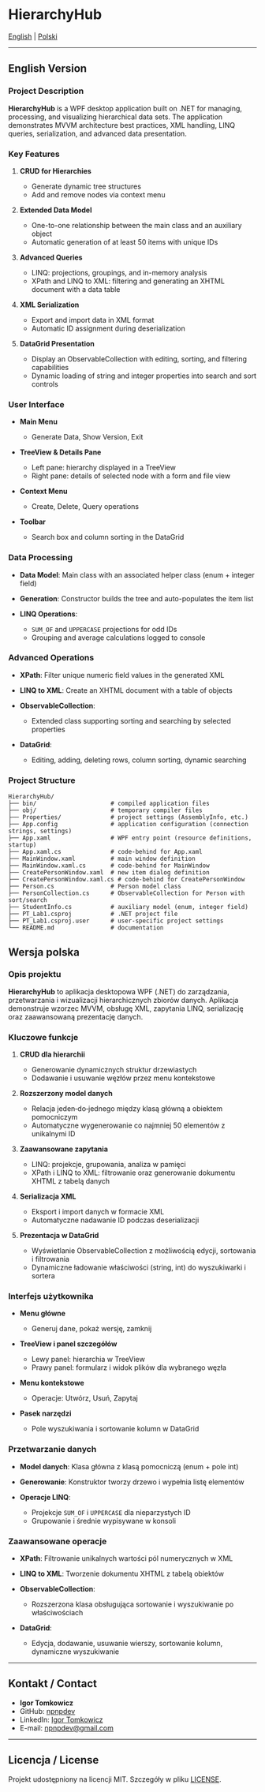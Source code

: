 # HierarchyHub

[English](#english-version) | [Polski](#wersja-polska)

---

## English Version

### Project Description

**HierarchyHub** is a WPF desktop application built on .NET for managing, processing, and visualizing hierarchical data sets. The application demonstrates MVVM architecture best practices, XML handling, LINQ queries, serialization, and advanced data presentation.

### Key Features

1. **CRUD for Hierarchies**

   * Generate dynamic tree structures
   * Add and remove nodes via context menu
2. **Extended Data Model**

   * One-to-one relationship between the main class and an auxiliary object
   * Automatic generation of at least 50 items with unique IDs
3. **Advanced Queries**

   * LINQ: projections, groupings, and in-memory analysis
   * XPath and LINQ to XML: filtering and generating an XHTML document with a data table
4. **XML Serialization**

   * Export and import data in XML format
   * Automatic ID assignment during deserialization
5. **DataGrid Presentation**

   * Display an ObservableCollection with editing, sorting, and filtering capabilities
   * Dynamic loading of string and integer properties into search and sort controls

### User Interface

* **Main Menu**

  * Generate Data, Show Version, Exit
* **TreeView & Details Pane**

  * Left pane: hierarchy displayed in a TreeView
  * Right pane: details of selected node with a form and file view
* **Context Menu**

  * Create, Delete, Query operations
* **Toolbar**

  * Search box and column sorting in the DataGrid

### Data Processing

* **Data Model**: Main class with an associated helper class (enum + integer field)
* **Generation**: Constructor builds the tree and auto-populates the item list
* **LINQ Operations**:

  * `SUM_OF` and `UPPERCASE` projections for odd IDs
  * Grouping and average calculations logged to console

### Advanced Operations

* **XPath**: Filter unique numeric field values in the generated XML
* **LINQ to XML**: Create an XHTML document with a table of objects
* **ObservableCollection<T>**:

  * Extended class supporting sorting and searching by selected properties
* **DataGrid**:

  * Editing, adding, deleting rows, column sorting, dynamic searching

### Project Structure

```text
HierarchyHub/
├── bin/                     # compiled application files
├── obj/                     # temporary compiler files
├── Properties/              # project settings (AssemblyInfo, etc.)
├── App.config               # application configuration (connection strings, settings)
├── App.xaml                 # WPF entry point (resource definitions, startup)
├── App.xaml.cs              # code-behind for App.xaml
├── MainWindow.xaml          # main window definition
├── MainWindow.xaml.cs       # code-behind for MainWindow
├── CreatePersonWindow.xaml  # new item dialog definition
├── CreatePersonWindow.xaml.cs # code-behind for CreatePersonWindow
├── Person.cs                # Person model class
├── PersonCollection.cs      # ObservableCollection for Person with sort/search
├── StudentInfo.cs           # auxiliary model (enum, integer field)
├── PT_Lab1.csproj           # .NET project file
├── PT_Lab1.csproj.user      # user-specific project settings
└── README.md                # documentation
```

## Wersja polska

### Opis projektu

**HierarchyHub** to aplikacja desktopowa WPF (.NET) do zarządzania, przetwarzania i wizualizacji hierarchicznych zbiorów danych. Aplikacja demonstruje wzorzec MVVM, obsługę XML, zapytania LINQ, serializację oraz zaawansowaną prezentację danych.

### Kluczowe funkcje

1. **CRUD dla hierarchii**

   * Generowanie dynamicznych struktur drzewiastych
   * Dodawanie i usuwanie węzłów przez menu kontekstowe
2. **Rozszerzony model danych**

   * Relacja jeden‑do‑jednego między klasą główną a obiektem pomocniczym
   * Automatyczne wygenerowanie co najmniej 50 elementów z unikalnymi ID
3. **Zaawansowane zapytania**

   * LINQ: projekcje, grupowania, analiza w pamięci
   * XPath i LINQ to XML: filtrowanie oraz generowanie dokumentu XHTML z tabelą danych
4. **Serializacja XML**

   * Eksport i import danych w formacie XML
   * Automatyczne nadawanie ID podczas deserializacji
5. **Prezentacja w DataGrid**

   * Wyświetlanie ObservableCollection z możliwością edycji, sortowania i filtrowania
   * Dynamiczne ładowanie właściwości (string, int) do wyszukiwarki i sortera

### Interfejs użytkownika

* **Menu główne**

  * Generuj dane, pokaż wersję, zamknij
* **TreeView i panel szczegółów**

  * Lewy panel: hierarchia w TreeView
  * Prawy panel: formularz i widok plików dla wybranego węzła
* **Menu kontekstowe**

  * Operacje: Utwórz, Usuń, Zapytaj
* **Pasek narzędzi**

  * Pole wyszukiwania i sortowanie kolumn w DataGrid

### Przetwarzanie danych

* **Model danych**: Klasa główna z klasą pomocniczą (enum + pole int)
* **Generowanie**: Konstruktor tworzy drzewo i wypełnia listę elementów
* **Operacje LINQ**:

  * Projekcje `SUM_OF` i `UPPERCASE` dla nieparzystych ID
  * Grupowanie i średnie wypisywane w konsoli

### Zaawansowane operacje

* **XPath**: Filtrowanie unikalnych wartości pól numerycznych w XML
* **LINQ to XML**: Tworzenie dokumentu XHTML z tabelą obiektów
* **ObservableCollection<T>**:

  * Rozszerzona klasa obsługująca sortowanie i wyszukiwanie po właściwościach
* **DataGrid**:

  * Edycja, dodawanie, usuwanie wierszy, sortowanie kolumn, dynamiczne wyszukiwanie

---

## Kontakt / Contact

* **Igor Tomkowicz**
* GitHub: [npnpdev](https://github.com/npnpdev)
* LinkedIn: [Igor Tomkowicz](https://www.linkedin.com/in/igor-tomkowicz-a5760b358/)
* E-mail: [npnpdev@gmail.com](mailto:npnpdev@gmail.com)

---

## Licencja / License

Projekt udostępniony na licencji MIT. Szczegóły w pliku [LICENSE](LICENSE).
